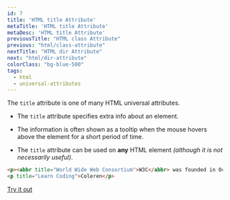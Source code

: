 ```yaml
---
id: 7
title: 'HTML title Attribute'
metaTitle: 'HTML title Attribute'
metaDesc: 'HTML title Attribute'
previousTitle: "HTML class Attribute"
previous: "html/class-attribute"
nextTitle: "HTML dir Attribute"
next: "html/dir-attribute"
colorClass: "bg-blue-500"
tags:
  - html
  - universal-attributes
---
```

The `title` attribute is one of many HTML universal attributes.

- The `title` attribute specifies extra info about an element.

- The information is often shown as a tooltip when the mouse hovers above the element for a short period of time.

- The `title` attribute can be used on **any** HTML element _(although it is not necessarily useful)_.

```html
<p><abbr title="World Wide Web Consortium">W3C</abbr> was founded in October 1, 1994.</p>
<p title="Learn Coding">Coleren</p>
```
[Try it out](/editors/html_editor?code=<p>,++<abbr+title='World+Wide+Web+Consortium'>W3C</abbr>+was+founded+in+October+1%2C+1994.</p>,<p+title='Learn+Coding'>Coleren</p>#special)
